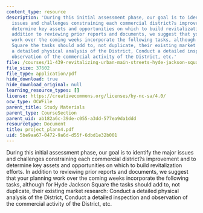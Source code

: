 ```yaml
---
content_type: resource
description: 'During this initial assessment phase, our goal is to identify the major
  issues and challenges constraining each commercial district?s improvement and to
  determine key assets and opportunities on which to build revitalization efforts.  In
  addition to reviewing prior reports and documents, we suggest that your planning
  work over the coming weeks incorporate the following tasks, although for Hyde Jackson
  Square the tasks should add to, not duplicate, their existing market research: Conduct
  a detailed physical analysis of the District, Conduct a detailed inspection and
  observation of the commercial activity of the District, etc.'
file: /courses/11-439-revitalizing-urban-main-streets-hyde-jackson-square-roslindale-square-boston-spring-2005/5be9aa6704729a6dd55f6dbd1e32b001_project_plann4.pdf
file_size: 37602
file_type: application/pdf
hide_download: true
hide_download_original: null
learning_resource_types: []
license: https://creativecommons.org/licenses/by-nc-sa/4.0/
ocw_type: OCWFile
parent_title: Study Materials
parent_type: CourseSection
parent_uid: ab182a6c-39de-c055-a3dd-577ea9da1ddd
resourcetype: Document
title: project_plann4.pdf
uid: 5be9aa67-0472-9a6d-d55f-6dbd1e32b001
---
```

During this initial assessment phase, our goal is to identify the major issues and challenges constraining each commercial district?s improvement and to determine key assets and opportunities on which to build revitalization efforts.  In addition to reviewing prior reports and documents, we suggest that your planning work over the coming weeks incorporate the following tasks, although for Hyde Jackson Square the tasks should add to, not duplicate, their existing market research: Conduct a detailed physical analysis of the District, Conduct a detailed inspection and observation of the commercial activity of the District, etc.